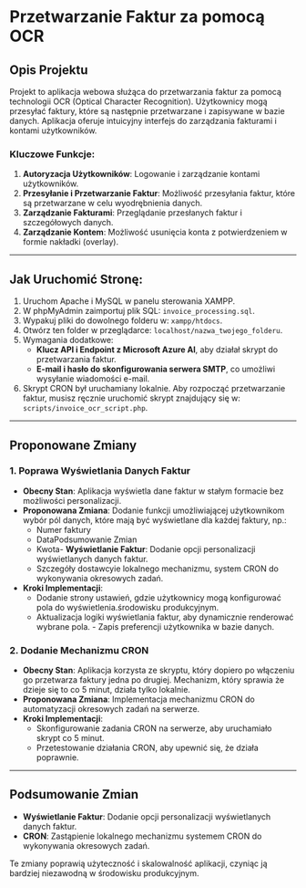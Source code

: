 # Przetwarzanie Faktur za pomocą OCR

## Opis Projektu
Projekt to aplikacja webowa służąca do przetwarzania faktur za pomocą technologii OCR (Optical Character Recognition). Użytkownicy mogą przesyłać faktury, które są następnie przetwarzane i zapisywane w bazie danych. Aplikacja oferuje intuicyjny interfejs do zarządzania fakturami i kontami użytkowników.

### Kluczowe Funkcje:
1. **Autoryzacja Użytkowników**: Logowanie i zarządzanie kontami użytkowników.
2. **Przesyłanie i Przetwarzanie Faktur**: Możliwość przesyłania faktur, które są przetwarzane w celu wyodrębnienia danych.
3. **Zarządzanie Fakturami**: Przeglądanie przesłanych faktur i szczegółowych danych.
4. **Zarządzanie Kontem**: Możliwość usunięcia konta z potwierdzeniem w formie nakładki (overlay).

---

## Jak Uruchomić Stronę:

1. Uruchom Apache i MySQL w panelu sterowania XAMPP.
2. W phpMyAdmin zaimportuj plik SQL: `invoice_processing.sql`.
3. Wypakuj pliki do dowolnego folderu w: `xampp/htdocs`.
4. Otwórz ten folder w przeglądarce: `localhost/nazwa_twojego_folderu`.
5. Wymagania dodatkowe:
   - **Klucz API i Endpoint z Microsoft Azure AI**, aby działał skrypt do przetwarzania faktur.
   - **E-mail i hasło do skonfigurowania serwera SMTP**, co umożliwi wysyłanie wiadomości e-mail.
6. Skrypt CRON był uruchamiany lokalnie. Aby rozpocząć przetwarzanie faktur, musisz ręcznie uruchomić skrypt znajdujący się w: `scripts/invoice_ocr_script.php`.

---

## Proponowane Zmiany

### 1. **Poprawa Wyświetlania Danych Faktur**
   - **Obecny Stan**: Aplikacja wyświetla dane faktur w stałym formacie bez możliwości personalizacji.
   - **Proponowana Zmiana**: Dodanie funkcji umożliwiającej użytkownikom wybór pól danych, które mają być wyświetlane dla każdej faktury, np.:
     - Numer faktury
     - DataPodsumowanie Zmian
     - Kwota- **Wyświetlanie Faktur**: Dodanie opcji personalizacji wyświetlanych danych faktur.
     - Szczegóły dostawcyie lokalnego mechanizmu, system CRON do wykonywania okresowych zadań.
   - **Kroki Implementacji**:
     - Dodanie strony ustawień, gdzie użytkownicy mogą konfigurować pola do wyświetlenia.środowisku produkcyjnym.
     - Aktualizacja logiki wyświetlania faktur, aby dynamicznie renderować wybrane pola.     - Zapis preferencji użytkownika w bazie danych.
### 2. **Dodanie Mechanizmu CRON**
   - **Obecny Stan**: Aplikacja korzysta ze skryptu, który dopiero po włączeniu go przetwarza faktury jedna po drugiej. Mechanizm, który sprawia że dzieje się to co 5 minut, działa tylko lokalnie.
   - **Proponowana Zmiana**: Implementacja mechanizmu CRON do automatyzacji okresowych zadań na serwerze.
   - **Kroki Implementacji**:
     - Skonfigurowanie zadania CRON na serwerze, aby uruchamiało skrypt co 5 minut.
     - Przetestowanie działania CRON, aby upewnić się, że działa poprawnie.

---

## Podsumowanie Zmian
- **Wyświetlanie Faktur**: Dodanie opcji personalizacji wyświetlanych danych faktur.
- **CRON**: Zastąpienie lokalnego mechanizmu systemem CRON do wykonywania okresowych zadań.

Te zmiany poprawią użyteczność i skalowalność aplikacji, czyniąc ją bardziej niezawodną w środowisku produkcyjnym.
